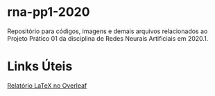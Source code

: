# rna-pp1-2020
Repositório para códigos, imagens e demais arquivos relacionados ao Projeto Prático 01 da disciplina de Redes Neurais Artificiais em 2020.1.

# Links Úteis

[Relatório LaTeX no Overleaf](https://pt.overleaf.com/7971632445grqrdnkdgnxn)
